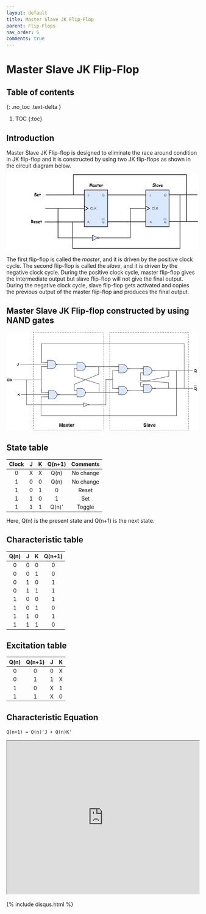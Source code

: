 ```yaml
---
layout: default
title: Master Slave JK Flip-Flop
parent: Flip-Flops
nav_order: 5
comments: true
---
```


# Master Slave JK Flip-Flop

## Table of contents
{: .no_toc .text-delta }

1. TOC
{:toc}

## Introduction

Master Slave JK Flip-flop is designed to eliminate the race around condition in JK flip-flop and it is constructed by using two JK flip-flops as shown in the circuit diagram below.

<div style="text-align:center"><img src="../../assets/images/masterslave_jk_flipflop.png" /></div>

The first flip-flop is called the _master_, and it is driven by the positive clock cycle.
The second flip-flop is called the _slave_, and it is driven by the negative clock cycle.
During the positive clock cycle, master flip-flop gives the intermediate output but slave flip-flop will not give the final output.
During the negative clock cycle, slave flip-flop gets activated and copies the previous output of the master flip-flop and produces the final output.

## Master Slave JK Flip-flop constructed by using NAND gates

<div style="text-align:center"><img src="../../assets/images/masterslave_jk_flipflop_nand.png" /></div>

## State table

| Clock | J | K | Q(n+1) | Comments |
|:---:|:-:|:-:|:------:|:----------:|
| 0 | X | X | Q(n)  | No change |
| 1 | 0 | 0 | Q(n)  | No change |
| 1 | 0 | 1 | 0     | Reset     |
| 1 | 1 | 0 | 1     | Set       |
| 1 | 1 | 1 | Q(n)' | Toggle    |

Here, Q(n) is the present state and Q(n+1) is the next state.

## Characteristic table

| Q(n) | J | K | Q(n+1) |
|:---:|:-:|:-:|:------:|
| 0 | 0 | 0 | 0 |
| 0 | 0 | 1 | 0 |
| 0 | 1 | 0 | 1 |
| 0 | 1 | 1 | 1 |
| 1 | 0 | 0 | 1 |
| 1 | 0 | 1 | 0 |
| 1 | 1 | 0 | 1 |
| 1 | 1 | 1 | 0 |


## Excitation table

| Q(n) | Q(n+1) | J | K |
|:---:|:-:|:-:|:------:|
| 0 | 0 | 0 | X |
| 0 | 1 | 1 | X |
| 1 | 0 | X | 1 |
| 1 | 1 | X | 0 |


## Characteristic Equation

````
Q(n+1) = Q(n)'J + Q(n)K'
````
<iframe width="100%" height="400px" src="https://circuitverse.org/simulator/embed/47630" id="projectPreview" scrolling="no" webkitAllowFullScreen mozAllowFullScreen allowFullScreen> </iframe>

{% include disqus.html %}
